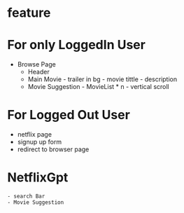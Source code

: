 # feature

# For only LoggedIn User

- Browse Page
  - Header
  - Main Movie - trailer in bg - movie tittle - description
  - Movie Suggestion - MovieList \* n - vertical scroll

# For Logged Out User

- netflix page
- signup up form
- redirect to browser page

# NetflixGpt

    - search Bar
    - Movie Suggestion
